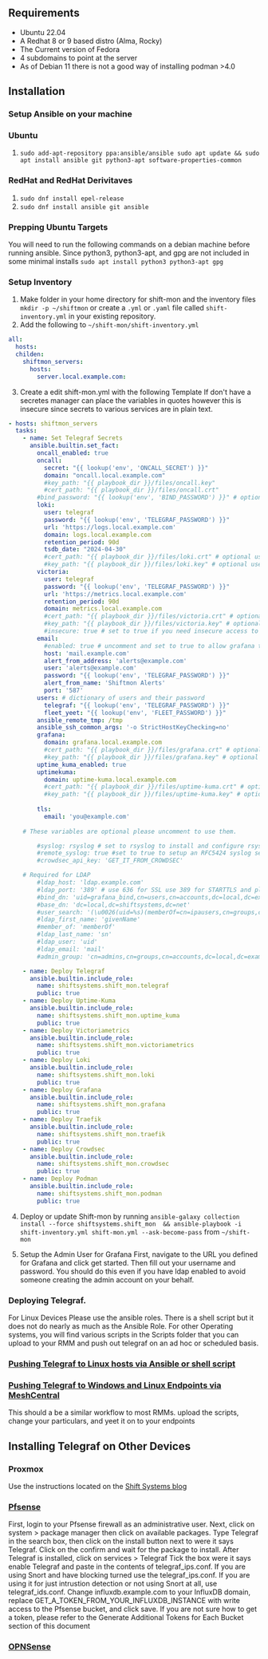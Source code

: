 ## Requirements
* Ubuntu 22.04
* A Redhat 8 or 9 based distro (Alma, Rocky)
* The Current version of Fedora
* 4 subdomains to point at the server
* As of Debian 11 there is not a good way of installing podman >4.0

## Installation

### Setup Ansible on your machine

### Ubuntu
1. ```sudo add-apt-repository ppa:ansible/ansible sudo apt update && sudo apt install ansible git python3-apt software-properties-common```


### RedHat and RedHat Derivitaves
1. ```sudo dnf install epel-release```
2. ```sudo dnf install ansible git ansible```


### Prepping Ubuntu Targets
You will need to run the following commands on a debian machine before running ansible. Since python3, python3-apt, and gpg are not included in some minimal installs
```sudo apt install python3 python3-apt gpg```

### Setup Inventory
1. Make folder in your home directory for shift-mon and the inventory files `mkdir -p ~/shiftmon` or create a `.yml` or `.yaml` file called `shift-inventory.yml` in your existing repository.
2. Add the following to `~/shift-mon/shift-inventory.yml`

```yaml
all:
  hosts:
  childen:
    shiftmon_servers:
      hosts:
        server.local.example.com:
```


3. Create a edit shift-mon.yml with the following Template
If don't have a secretes manager can place the variables in quotes however this is insecure since secrets to various services are in plain text.

```yaml
- hosts: shiftmon_servers
  tasks:
    - name: Set Telegraf Secrets
      ansible.builtin.set_fact:
        oncall_enabled: true
        oncall:
          secret: "{{ lookup('env', 'ONCALL_SECRET') }}"
          domain: "oncall.local.example.com"
          #key_path: "{{ playbook_dir }}/files/oncall.key"
          #cert_path: "{{ playbook_dir }}/files/oncall.crt"
        #bind_password: "{{ lookup('env', 'BIND_PASSWORD') }}" # optional LDAP Bind Password
        loki:
          user: telegraf
          password: "{{ lookup('env', 'TELEGRAF_PASSWORD') }}"
          url: 'https://logs.local.example.com'
          domain: logs.local.example.com
          retention_period: 90d
          tsdb_date: "2024-04-30"
          #cert_path: "{{ playbook_dir }}/files/loki.crt" # optional use if you want to use your own cert for Loki
          #key_path: "{{ playbook_dir }}/files/loki.key" # optional use if you want to use your own cert for Loki
        victoria:
          user: telegraf
          password: "{{ lookup('env', 'TELEGRAF_PASSWORD') }}"
          url: 'https://metrics.local.example.com'
          retention_period: 90d
          domain: metrics.local.example.com
          #cert_path: "{{ playbook_dir }}/files/victoria.crt" # optional use if you want to use your own cert for Victoriametrics
          #key_path: "{{ playbook_dir }}/files/victoria.key" # optional use if you want to use your own cert for Victoriametrics
          #insecure: true # set to true if you need insecure access to Victoriametrics for things that cannot handle SSL or self signed certs
        email:
          #enabled: true # uncomment and set to true to allow grafana to send email set to false or uncomment to ignore. 
          host: 'mail.example.com'
          alert_from_address: 'alerts@example.com'
          user: 'alerts@example.com'
          password: "{{ lookup('env', 'TELEGRAF_PASSWORD') }}"
          alert_from_name: 'Shiftmon Alerts'
          port: '587'
        users: # dictionary of users and their password
          telegraf: "{{ lookup('env', 'TELEGRAF_PASSWORD') }}"
          fleet_yeet: "{{ lookup('env', 'FLEET_PASSWORD') }}"
        ansible_remote_tmp: /tmp
        ansible_ssh_common_args: '-o StrictHostKeyChecking=no'
        grafana:
          domain: grafana.local.example.com
          #cert_path: "{{ playbook_dir }}/files/grafana.crt" # optional use if you want to use your own cert for Uptime-Kuma
          #key_path: "{{ playbook_dir }}/files/grafana.key" # optional use if you want to use your own cert for Uptime-Kuma
        uptime_kuma_enabled: true
        uptimekuma:
          domain: uptime-kuma.local.example.com
          #cert_path: "{{ playbook_dir }}/files/uptime-kuma.crt" # optional use if you want to use your own cert for Grafana
          #key_path: "{{ playbook_dir }}/files/uptime-kuma.key" # optional use if you want to use your own cert for Grafana
          
        tls:
          email: 'you@example.com'
      
    # These variables are optional please uncomment to use them.

        #syslog: rsyslog # set to rsyslog to install and configure rsyslog and the config for telegraf. set to false or comment out to not touch syslog
        #remote_syslog: true #set to true to setup an RFC5424 syslog server on UDP port 6666
        #crowdsec_api_key: 'GET_IT_FROM_CROWDSEC'

    # Required for LDAP
        #ldap_host: 'ldap.example.com'
        #ldap_port: '389' # use 636 for SSL use 389 for STARTTLS and please don't use plain text
        #bind_dn: 'uid=grafana_bind,cn=users,cn=accounts,dc=local,dc=example,dc=com'
        #base_dn: 'dc=local,dc=shiftsystems,dc=net'
        #user_search: '(\u0026(uid=%s)(memberOf=cn=ipausers,cn=groups,cn=accounts,dc=local,dc=example,dc=com))'
        #ldap_first_name: 'givenName'
        #member_of: 'memberOf'
        #ldap_last_name: 'sn'
        #ldap_user: 'uid'
        #ldap_email: 'mail'
        #admin_group: 'cn=admins,cn=groups,cn=accounts,dc=local,dc=example,dc=com'

    - name: Deploy Telegraf
      ansible.builtin.include_role:
        name: shiftsystems.shift_mon.telegraf
        public: true
    - name: Deploy Uptime-Kuma
      ansible.builtin.include_role:
        name: shiftsystems.shift_mon.uptime_kuma
        public: true
    - name: Deploy Victoriametrics
      ansible.builtin.include_role:
        name: shiftsystems.shift_mon.victoriametrics
        public: true
    - name: Deploy Loki
      ansible.builtin.include_role:
        name: shiftsystems.shift_mon.loki
        public: true
    - name: Deploy Grafana
      ansible.builtin.include_role:
        name: shiftsystems.shift_mon.grafana
        public: true
    - name: Deploy Traefik
      ansible.builtin.include_role:
        name: shiftsystems.shift_mon.traefik
        public: true
    - name: Deploy Crowdsec
      ansible.builtin.include_role:
        name: shiftsystems.shift_mon.crowdsec
        public: true
    - name: Deploy Podman
      ansible.builtin.include_role:
        name: shiftsystems.shift_mon.podman
        public: true
```

4. Deploy or update Shift-mon by running `ansible-galaxy collection install --force shiftsystems.shift_mon  && ansible-playbook -i shift-inventory.yml shift-mon.yml --ask-become-pass` from `~/shift-mon`


5. Setup the Admin User for Grafana
First, navigate to the URL you defined for Grafana and click get started.
Then fill out your username and password. You should do this even if you have ldap enabled to avoid someone creating the admin account on your behalf.


### Deploying Telegraf. 
For Linux Devices Please use the ansible roles. There is a shell script but it does not do nearly as much as the Ansible Role. For other Operating systems, you will find various scripts in the Scripts folder that you can upload to your RMM and push out telegraf on an ad hoc or scheduled basis.


### [Pushing Telegraf to Linux hosts via Ansible or shell script](docs/Telegraf/Linux.md)


### [Pushing Telegraf to Windows and Linux Endpoints via MeshCentral](docs/Telegraf/Windows.md)
This should a be a similar workflow to most RMMs. upload the scripts, change your particulars, and yeet it on to your endpoints


## Installing Telegraf on Other Devices

### Proxmox
Use the instructions located on the [Shift Systems blog](https://shiftsystems.net/blog/proxmox-metrics-to-influx/)

### [Pfsense](docs/Telegraf/PFSense.md)
First, login to your Pfsense firewall as an administrative user.
Next, click on system > package manager then click on available packages.
Type Telegraf in the search box, then click on the install button next to were it says Telegraf.
Click on the confirm and wait for the package to install.
After Telegraf is installed, click on services > Telegraf
Tick the box were it says enable Telegraf and paste in the contents of telegraf_ips.conf. If you are using Snort and have blocking turned use the telegraf_ips.conf. If you are using it for just intrustion detection or not using Snort at all, use telegraf_ids.conf.
Change influxdb.example.com to your InfluxDB domain, replace GET_A_TOKEN_FROM_YOUR_INFLUXDB_INSTANCE with write access to the Pfsense bucket, and click save.
If you are not sure how to get a token, please refer to the Generate Additional Tokens for Each Bucket section of this document


### [OPNSense](docs/Telegraf/OPNSense.md)
